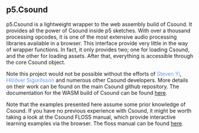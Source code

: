 ## p5.Csound

p5.Csound is a lightweight wrapper to the web assembly build of Csound. It provides all the power of Csound inside p5 sketches. With over a thousand processing opcodes, it is one of the most extensive audio processing libraries available in a browser. This interface provide very little in the way of wrapper functions. In fact, it only provides two; one for loading Csound, and the other for loading assets. After that, everything is accessible through the core Csound object. 

Note this project would not be possible without the efforts of <font color="cornflowerblue">Steven Yi</font>, <font color="cornflowerblue">Hlöðver Sigurðsson</font> and numerous other Csound developers. More details on their work can be found on the main Csound github repository. The documentation for the WASM build of Csound can be found [here](https://github.com/csound/csound/tree/master/wasm/browser). 

Note that the examples presented here assume some prior knowledge of Csound. If you have no previous experience with Csound, it might be worth taking a look at the Csound FLOSS manual, which provide interactive learning examples via the browser. The floss manual can be found [here](https://flossmanual.csound.com/).  

  
